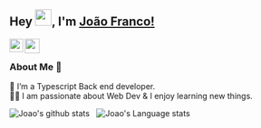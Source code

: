 ## Hey <img src="https://github.com/TheDudeThatCode/TheDudeThatCode/blob/master/Assets/Hi.gif" width="29px">, I'm [João Franco!](https://www.linkedin.com/in/jgfranco-dev/) 

<a href="https://www.linkedin.com/in/jgfranco-dev/">
  <img align="left" width="24px" src="https://cdn.jsdelivr.net/npm/simple-icons@v3/icons/linkedin.svg"  />
</a>
<a href="mailto:joaogabriel@pm.me">
  <img align="left" width="26px" src="https://cdn.jsdelivr.net/npm/simple-icons@v3/icons/gmail.svg" />
</a>

<br />

### About Me 🚀
🌱 I’m a Typescript Back end developer. </br>
👨‍💻  I am passionate about Web Dev & I enjoy learning new things. </br>

![Joao's github stats](https://github-readme-stats.vercel.app/api?username=joaogabrielf&show_icons=true&hide_border=true)&nbsp;&nbsp;
![Joao's Language stats](https://github-readme-stats-eight-theta.vercel.app/api/top-langs/?username=joaogabrielf&layout=compact&langs_count=8&hide_border=true)
<br />

